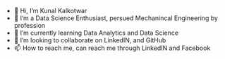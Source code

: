 - 👋 Hi, I’m Kunal Kalkotwar
- 👀 I’m a Data Science Enthusiast, persued Mechanincal Engineering by profession
- 🌱 I’m currently learning Data Analytics and Data Science
- 💞️ I’m looking to collaborate on LinkedIN, and GitHub
- 📫 How to reach me, can reach me through LinkedIN and Facebook

<!---
Kkalkotwar/Kkalkotwar is a ✨ special ✨ repository because its `README.md` (this file) appears on your GitHub profile.
You can click the Preview link to take a look at your changes.
--->
